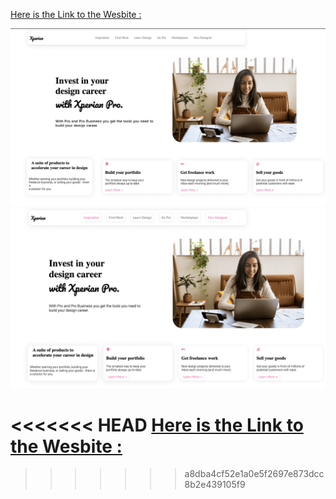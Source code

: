  [Here is the Link to the Wesbite :](https://melodic-mandazi-a8e10b.netlify.app)

![alt text](./strp.png)
![alt text](./sc2.png)

<<<<<<< HEAD
 [Here is the Link to the Wesbite :](https://melodic-mandazi-a8e10b.netlify.app)
=======



>>>>>>> a8dba4cf52e1a0e5f2697e873dcc8b2e439105f9
